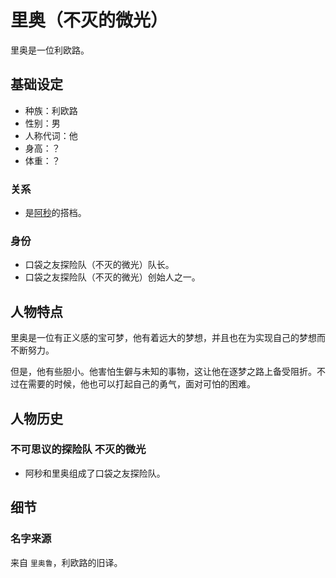 # 里奥（不灭的微光）

里奥是一位利欧路。

## 基础设定

- 种族：利欧路
- 性别：男
- 人称代词：他
- 身高：？
- 体重：？

### 关系

- 是[阿秒](阿秒（不灭的微光）.md)的搭档。

### 身份

- 口袋之友探险队（不灭的微光）队长。
- 口袋之友探险队（不灭的微光）创始人之一。

## 人物特点

里奥是一位有正义感的宝可梦，他有着远大的梦想，并且也在为实现自己的梦想而不断努力。

但是，他有些胆小。他害怕生僻与未知的事物，这让他在逐梦之路上备受阻折。不过在需要的时候，他也可以打起自己的勇气，面对可怕的困难。

## 人物历史

### 不可思议的探险队 不灭的微光

- 阿秒和里奥组成了口袋之友探险队。

## 细节

### 名字来源

来自 `里奥鲁`，利欧路的旧译。
